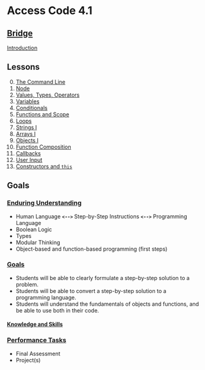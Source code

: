 # <b>Access Code 4.1</b>

## <b><u>Bridge</u></b>

[Introduction](bridge/lessons/00_intro.md)

## Lessons

0. [The Command Line](bridge/lessons/0a_terminal.md)
1. [Node](bridge/lessons/0b_node.md)
1. [Values, Types, Operators](bridge/lessons/01_values.md)
2. [Variables](bridge/lessons/02_variables.md)
3. [Conditionals](bridge/lessons/03_conditionals.md)
4. [Functions and Scope](bridge/lessons/04_functions_i.md)
5. [Loops](bridge/lessons/05_loops.md)
6. [Strings I](bridge/lessons/06_strings_i.md)
7. [Arrays I](bridge/lessons/07_arrays_i.md)
8. [Objects I](bridge/lessons/08_objects_i.md)
9. [Function Composition](bridge/lessons/09_functions_ii.md)
10. [Callbacks](bridge/lessons/10_functions_iii.md)
11. [User Input](bridge/lessons/11_user_input.md)
11. [Constructors and `this`](bridge/lessons/12_objects_ii.md)

## Goals

### <u>Enduring Understanding</u>

* Human Language <b>`<-->` </b>Step-by-Step Instructions <b>`<-->`</b> Programming Language
* Boolean Logic
* Types
* Modular Thinking
* Object-based and function-based programming (first steps)

### <u>Goals</u>

* Students will be able to clearly formulate a step-by-step solution to a problem.
* Students will be able to convert a step-by-step solution to a programming language.
* Students will understand the fundamentals of objects and functions, and be able to use both in their code.

#### <u>Knowledge and Skills</u>

### <u>Performance Tasks</u>

* Final Assessment
* Project(s)